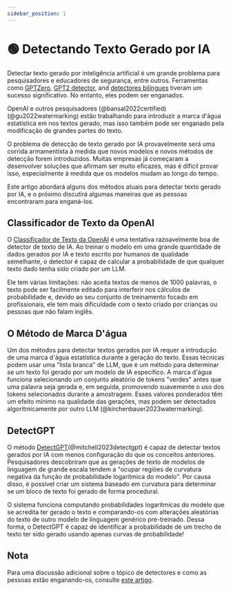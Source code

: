 ```yaml
---
sidebar_position: 1
--- 
```


# 🟢 Detectando Texto Gerado por IA

Detectar texto gerado por inteligência artificial é um grande problema para pesquisadores e educadores de segurança, entre outros. Ferramentas como [GPTZero](https://gptzero.me), [GPT2 detector](https://openai-openai-detector.hf.space), and [detectores bilíngues](https://github.com/Hello-SimpleAI/chatgpt-comparison-detection) tiveram um sucesso significativo. No entanto, eles podem ser enganados.

OpenAI e outros pesquisadores (@bansal2022certified) (@gu2022watermarking) estão trabalhando para introduzir a marca d'água estatística em nos textos gerado, mas isso também pode ser enganado pela modificação de grandes partes do texto.

O problema de detecção de texto gerado por IA provavelmente será uma corrida armamentista à medida que novos modelos e novos métodos de detecção forem introduzidos. Muitas empresas já começaram a desenvolver soluções que afirmam ser muito eficazes, mas é difícil provar isso, especialmente à medida que os modelos mudam ao longo do tempo.

Este artigo abordará alguns dos métodos atuais para detectar texto gerado por IA, e o próximo discutirá algumas maneiras que as pessoas encontraram para enganá-los.


## Classificador de Texto da OpenAI

O [Classificador de Texto da OpenAI](https://platform.openai.com/ai-text-classifier) é uma tentativa razoavelmente boa de detector de texto de IA. Ao treinar o modelo em uma grande quantidade de dados gerados por IA e texto escrito por humanos de qualidade semelhante, o detector é capaz de calcular a probabilidade de que qualquer texto dado tenha sido criado por um LLM.

Ele tem várias limitações: não aceita textos de menos de 1000 palavras, o texto pode ser facilmente editado para interferir nos cálculos de probabilidade e, devido ao seu conjunto de treinamento focado em profissionais, ele tem mais dificuldade com o texto criado por crianças ou pessoas que não falam inglês.

## O Método de Marca D'água

Um dos métodos para detectar textos gerados por IA requer a introdução de uma marca d'água estatística durante a geração do texto. Essas técnicas podem usar uma "lista branca" de LLM, que é um método para determinar se um texto foi gerado por um modelo de IA específico. A marca d'água funciona selecionando um conjunto aleatório de tokens "verdes" antes que uma palavra seja gerada e, em seguida, promovendo suavemente o uso dos tokens selecionados durante a amostragem. Esses valores ponderados têm um efeito mínimo na qualidade das gerações, mas podem ser detectados algoritmicamente por outro LLM (@kirchenbauer2023watermarking).

## DetectGPT

O método [DetectGPT](https://detectgpt.ericmitchell.ai/)(@mitchell2023detectgpt) é capaz de detectar textos gerados por IA com menos configuração do que os conceitos anteriores. Pesquisadores descobriram que as gerações de texto de modelos de linguagem de grande escala tendem a "ocupar regiões de curvatura negativa da função de probabilidade logarítmica do modelo". Por causa disso, é possível criar um sistema baseado em curvatura para determinar se um bloco de texto foi gerado de forma procedural.

O sistema funciona computando probabilidades logarítmicas do modelo que se acredita ter gerado o texto e comparando-os com alterações aleatórias do texto de outro modelo de linguagem genérico pré-treinado. Dessa forma, o DetectGPT é capaz de identificar a probabilidade de um trecho de texto ter sido gerado usando apenas curvas de probabilidade!

## Nota
Para uma discussão adicional sobre o tópico de detectores e como as pessoas estão enganando-os, consulte [este artigo](https://learnprompting.org/docs/miscl/trickery).